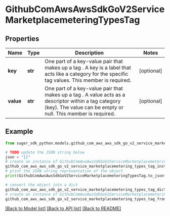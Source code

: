 # GithubComAwsAwsSdkGoV2ServiceMarketplacemeteringTypesTag


## Properties

Name | Type | Description | Notes
------------ | ------------- | ------------- | -------------
**key** | **str** | One part of a key-value pair that makes up a tag . A key is a label that acts like a category for the specific tag values.  This member is required. | [optional] 
**value** | **str** | One part of a key-value pair that makes up a tag . A value acts as a descriptor within a tag category (key). The value can be empty or null.  This member is required. | [optional] 

## Example

```python
from suger_sdk_python.models.github_com_aws_aws_sdk_go_v2_service_marketplacemetering_types_tag import GithubComAwsAwsSdkGoV2ServiceMarketplacemeteringTypesTag

# TODO update the JSON string below
json = "{}"
# create an instance of GithubComAwsAwsSdkGoV2ServiceMarketplacemeteringTypesTag from a JSON string
github_com_aws_aws_sdk_go_v2_service_marketplacemetering_types_tag_instance = GithubComAwsAwsSdkGoV2ServiceMarketplacemeteringTypesTag.from_json(json)
# print the JSON string representation of the object
print(GithubComAwsAwsSdkGoV2ServiceMarketplacemeteringTypesTag.to_json())

# convert the object into a dict
github_com_aws_aws_sdk_go_v2_service_marketplacemetering_types_tag_dict = github_com_aws_aws_sdk_go_v2_service_marketplacemetering_types_tag_instance.to_dict()
# create an instance of GithubComAwsAwsSdkGoV2ServiceMarketplacemeteringTypesTag from a dict
github_com_aws_aws_sdk_go_v2_service_marketplacemetering_types_tag_from_dict = GithubComAwsAwsSdkGoV2ServiceMarketplacemeteringTypesTag.from_dict(github_com_aws_aws_sdk_go_v2_service_marketplacemetering_types_tag_dict)
```
[[Back to Model list]](../README.md#documentation-for-models) [[Back to API list]](../README.md#documentation-for-api-endpoints) [[Back to README]](../README.md)


